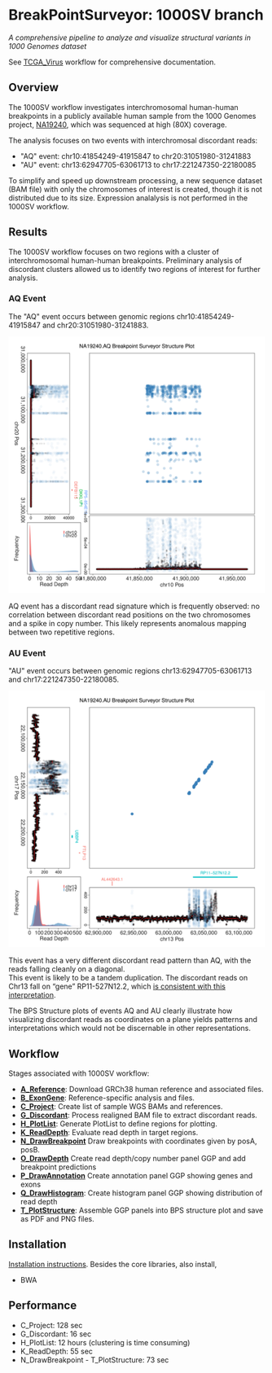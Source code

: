 # BreakPointSurveyor: 1000SV branch

*A comprehensive pipeline to analyze and visualize structural variants in 1000 Genomes dataset*

See [TCGA_Virus](https://github.com/ding-lab/BreakPointSurveyor) workflow for comprehensive documentation.

## Overview

The 1000SV workflow investigates interchromosomal human-human breakpoints in a
publicly available human sample from the 1000 Genomes project,
[NA19240](http://www.internationalgenome.org/data-portal/sample/NA19240), which
was sequenced at high (80X) coverage.

The analysis focuses on two events with interchromosal discordant reads:
* "AQ" event: chr10:41854249-41915847 to chr20:31051980-31241883	
* "AU" event: chr13:62947705-63061713 to chr17:221247350-22180085	

To simplify and speed up downstream processing, a new sequence dataset (BAM
file) with only the chromosomes of interest is created, though it is not
distributed due to its size.  Expression analalysis is not performed in the
1000SV workflow.

## Results

The 1000SV workflow focuses on two regions with a cluster of interchromosomal
human-human breakpoints.  Preliminary analysis of discordant clusters allowed
us to identify two regions of interest for further analysis.

### AQ Event

The "AQ" event occurs between genomic regions chr10:41854249-41915847 and chr20:31051980-31241883.

<img src="T_PlotStructure/plots/NA19240.AQ.chr10_chr20.BreakpointSurvey.png" width="600"/>

AQ event has a discordant read signature which is frequently observed: no
correlation between discordant read positions on the two chromosomes and a
spike in copy number.  This likely represents anomalous mapping between two
repetitive regions.

### AU Event

"AU" event occurs between genomic regions chr13:62947705-63061713 and chr17:221247350-22180085.

<img src="T_PlotStructure/plots/NA19240.AU.chr13_chr17.BreakpointSurvey.png" width="600"/>

This event has a very different discordant read pattern than AQ, with the reads falling cleanly on a diagonal.  
This event is likely to be a tandem duplication.  The discordant reads on Chr13 fall on “gene” RP11-527N12.2,
which [is consistent with this interpretation](https://www.biostars.org/p/51456/).

The BPS Structure plots of events AQ and AU clearly illustrate how visualizing discordant reads as coordinates 
on a plane yields patterns and interpretations which would not be discernable in other representations.

## Workflow

Stages associated with 1000SV workflow:

* **[A_Reference](A_Reference/README.md)**: Download GRCh38 human reference and associated files.
* **[B_ExonGene](B_ExonGene/README.md)**: Reference-specific analysis and files.
* **[C_Project](C_Project/README.md)**: Create list of sample WGS BAMs and references.
* **[G_Discordant](G_Discordant/README.md)**: Process realigned BAM file to extract discordant reads.
* **[H_PlotList](H_PlotList/README.md)**: Generate PlotList to define regions for plotting.
* **[K_ReadDepth](K_ReadDepth/README.md)**: Evaluate read depth in target regions.
* **[N_DrawBreakpoint](N_DrawBreakpoint/README.md)** Draw breakpoints with coordinates given by posA, posB.
* **[O_DrawDepth](O_DrawDepth/README.md)** Create read depth/copy number panel GGP and add breakpoint predictions
* **[P_DrawAnnotation](P_DrawAnnotation/README.md)** Create annotation panel GGP showing genes and exons
* **[Q_DrawHistogram](Q_DrawHistogram/README.md)**: Create histogram panel GGP showing distribution of read depth
* **[T_PlotStructure](T_PlotStructure/README.md)**: Assemble GGP panels into BPS structure plot and save as PDF and PNG files.

## Installation

[Installation instructions](https://github.com/ding-lab/BreakPointSurveyor/blob/master/INSTALL.md).  Besides the core libraries, also install,
* BWA

## Performance
* C_Project: 128 sec
* G_Discordant: 16 sec
* H_PlotList: 12 hours (clustering is time consuming)
* K_ReadDepth: 55 sec
* N_DrawBreakpoint - T_PlotStructure: 73 sec
